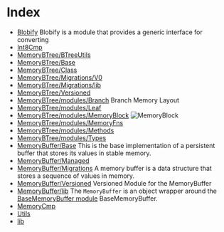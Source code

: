 # Index

* [Blobify](Blobify.md) Blobify is a module that provides a generic interface for converting
* [Int8Cmp](Int8Cmp.md) 
* [MemoryBTree/BTreeUtils](MemoryBTree/BTreeUtils.md) 
* [MemoryBTree/Base](MemoryBTree/Base.md) 
* [MemoryBTree/Class](MemoryBTree/Class.md) 
* [MemoryBTree/Migrations/V0](MemoryBTree/Migrations/V0.md) 
* [MemoryBTree/Migrations/lib](MemoryBTree/Migrations/lib.md) 
* [MemoryBTree/Versioned](MemoryBTree/Versioned.md) 
* [MemoryBTree/modules/Branch](MemoryBTree/modules/Branch.md) Branch Memory Layout
* [MemoryBTree/modules/Leaf](MemoryBTree/modules/Leaf.md) 
* [MemoryBTree/modules/MemoryBlock](MemoryBTree/modules/MemoryBlock.md) ![MemoryBlock](./mem-block.png)
* [MemoryBTree/modules/MemoryFns](MemoryBTree/modules/MemoryFns.md) 
* [MemoryBTree/modules/Methods](MemoryBTree/modules/Methods.md) 
* [MemoryBTree/modules/Types](MemoryBTree/modules/Types.md) 
* [MemoryBuffer/Base](MemoryBuffer/Base.md) This is the base implementation of a persistent buffer that stores its values in stable memory.
* [MemoryBuffer/Managed](MemoryBuffer/Managed.md) 
* [MemoryBuffer/Migrations](MemoryBuffer/Migrations.md) A memory buffer is a data structure that stores a sequence of values in memory.
* [MemoryBuffer/Versioned](MemoryBuffer/Versioned.md) Versioned Module for the MemoryBuffer
* [MemoryBuffer/lib](MemoryBuffer/lib.md) The `MemoryBuffer` is an object wrapper around the [BaseMemoryBuffer module](../BaseMemoryBuffer) BaseMemoryBuffer. 
* [MemoryCmp](MemoryCmp.md) 
* [Utils](Utils.md) 
* [lib](lib.md) 
